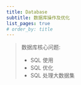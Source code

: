 ```yaml
---
title: Database
subtitle: 数据库操作及优化
list_pages: true
# order_by: title
---
```


> 数据库核心问题:
> 
> * SQL 使用
> * SQL 优化
> * SQL 处理大数据集

